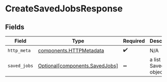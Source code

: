 # CreateSavedJobsResponse


## Fields

| Field                                                                  | Type                                                                   | Required                                                               | Description                                                            |
| ---------------------------------------------------------------------- | ---------------------------------------------------------------------- | ---------------------------------------------------------------------- | ---------------------------------------------------------------------- |
| `http_meta`                                                            | [components.HTTPMetadata](../../models/components/httpmetadata.md)     | :heavy_check_mark:                                                     | N/A                                                                    |
| `saved_jobs`                                                           | [Optional[components.SavedJobs]](../../models/components/savedjobs.md) | :heavy_minus_sign:                                                     | a list of SavedJob objects                                             |